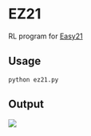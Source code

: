 EZ21
======================
RL program for [Easy21](https://www.davidsilver.uk/wp-content/uploads/2020/03/Easy21-Johannes.pdf)

Usage
-----
`python ez21.py`

Output
------
![](https://raw.githubusercontent.com/dozemaus/ez21/master/ez21.png)
